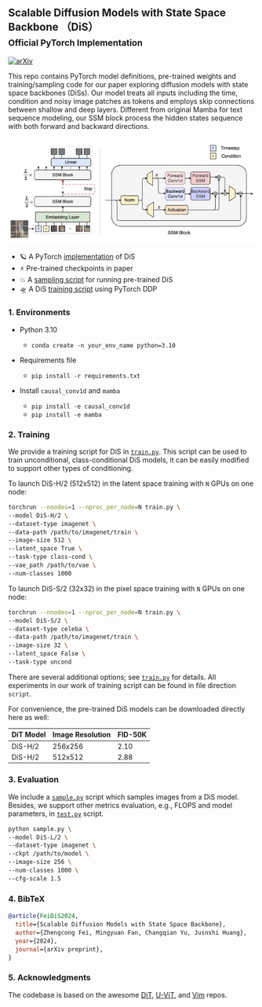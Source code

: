 ## Scalable Diffusion Models with State Space Backbone （DiS）<br><sub>Official PyTorch Implementation</sub>

[![arXiv](https://img.shields.io/badge/arXiv-2402.05608-b31b1b.svg)](https://arxiv.org/abs/2402.05608)


This repo contains PyTorch model definitions, pre-trained weights and training/sampling code for our paper exploring diffusion models with state space backbones (DiSs).
Our model treats all inputs including the time, condition and noisy image patches as tokens and employs skip connections between shallow and deep layers. Different from original Mamba for text sequence modeling, our SSM block process the hidden states sequence with both forward and backward directions.

![DiS framework](visuals/framework.jpg) 

* 🪐 A PyTorch [implementation](models_dis.py) of DiS
* ⚡️ Pre-trained checkpoints in paper
* 💥 A [sampling script](sample.py) for running pre-trained DiS
* 🛸 A DiS [training script](train.py) using PyTorch DDP


### 1. Environments

- Python 3.10
  - `conda create -n your_env_name python=3.10`

- Requirements file
  - `pip install -r requirements.txt`

- Install ``causal_conv1d`` and ``mamba``
  - `pip install -e causal_conv1d`
  - `pip install -e mamba`


### 2. Training 

We provide a training script for DiS in [`train.py`](train.py). This script can be used to train unconditional, class-conditional DiS models, it can be easily modified to support other types of conditioning. 

To launch DiS-H/2 (512x512) in the latent space training with `N` GPUs on one node:

```bash
torchrun --nnodes=1 --nproc_per_node=N train.py \
--model DiS-H/2 \
--dataset-type imagenet \
--data-path /path/to/imagenet/train \
--image-size 512 \
--latent_space True \
--task-type class-cond \
--vae_path /path/to/vae \
--num-classes 1000 
```

To launch DiS-S/2 (32x32) in the pixel space training with `N` GPUs on one node:
```bash
torchrun --nnodes=1 --nproc_per_node=N train.py \
--model DiS-S/2 \
--dataset-type celeba \
--data-path /path/to/imagenet/train \
--image-size 32 \
--latent_space False \
--task-type uncond 
```



There are several additional options; see [`train.py`](train.py) for details. 
All experiments in our work of training script can be found in file direction `script`. 


For convenience, the pre-trained DiS models can be downloaded directly here as well:

| DiT Model     | Image Resolution | FID-50K | 
|---------------|------------------|---------|
| DiS-H/2 | 256x256          | 2.10   | 
| DiS-H/2 | 512x512          | 2.88   | 


### 3. Evaluation

We include a [`sample.py`](sample.py) script which samples images from a DiS model. Besides, we support other metrics evaluation, e.g., FLOPS and model parameters, in [`test.py`](test.py) script. 

```bash
python sample.py \
--model DiS-L/2 \
--dataset-type imagenet \
--ckpt /path/to/model \
--image-size 256 \
--num-classes 1000 \
--cfg-scale 1.5
```

### 4. BibTeX

```bibtex
@article{FeiDiS2024,
  title={Scalable Diffusion Models with State Space Backbone},
  author={Zhengcong Fei, Mingyuan Fan, Changqian Yu, Jusnshi Huang},
  year={2024},
  journal={arXiv preprint},
}
```


### 5. Acknowledgments

The codebase is based on the awesome [DiT](https://github.com/facebookresearch/DiT), [U-ViT](https://github.com/baofff/U-ViT), and [Vim](https://github.com/hustvl/Vim) repos. 



